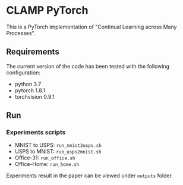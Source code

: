# CLAMP PyTorch
This is a PyTorch implementation of "Continual Learning across Many Processes".


## Requirements
The current version of the code has been tested with the following configuration:
- python 3.7
- pytorch 1.8.1
- torchvision 0.9.1

## Run
### Experiments scripts
- MNIST to USPS: `run_mnist2usps.sh`
- USPS to MNIST: `run_usps2mnist.sh`
- Office-31: `run_office.sh`
- Office-Home: `run_home.sh`

Experiments result in the paper can be viewed under `outputs` folder.
